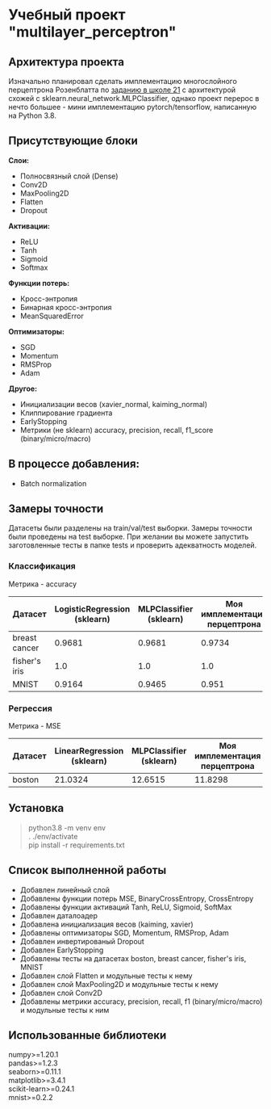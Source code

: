 # Учебный проект "multilayer_perceptron"

## Архитектура проекта
Изначально планировал сделать имплементацию многослойного перцептрона Розенблатта по [заданию в школе 21](docs/subject.pdf) с архитектурой схожей с sklearn.neural_network.MLPClassifier, 
однако проект перерос в нечто большее - мини имплементацию pytorch/tensorflow, написанную на Python 3.8.

## Присутствующие блоки
**Слои:**  
* Полносвязный слой (Dense)
* Conv2D
* MaxPooling2D
* Flatten
* Dropout
  
**Активации:**  
* ReLU  
* Tanh  
* Sigmoid  
* Softmax  
  
**Функции потерь:**  
* Кросс-энтропия
* Бинарная кросс-энтропия
* MeanSquaredError  

**Оптимизаторы:**
* SGD
* Momentum
* RMSProp
* Adam

**Другое:**
* Инициализации весов (xavier_normal, kaiming_normal)
* Клиппирование градиента
* EarlyStopping
* Метрики (не sklearn) accuracy, precision, recall, f1_score (binary/micro/macro)

## В процессе добавления:

* Batch normalization

## Замеры точности

Датасеты были разделены на train/val/test выборки. Замеры точности были проведены на test выборке.
При желании вы можете запустить заготовленные тесты в папке tests и проверить адекватность моделей.

### Классификация

Метрика - accuracy

Датасет | LogisticRegression (sklearn) | MLPClassifier (sklearn) | Моя имплементация перцептрона
--- | --- | --- | ---
breast cancer | 0.9681 | 0.9681 | 0.9734 |
fisher's iris | 1.0 | 1.0 | 1.0 |
MNIST | 0.9164 |0.9465 | 0.951 |

### Регрессия

Метрика - MSE

Датасет | LinearRegression (sklearn) | MLPClassifier (sklearn) | Моя имплементация перцептрона
--- | --- | --- | ---
boston | 21.0324 | 12.6515 | 11.8298 |

## Установка
>python3.8 -m venv env  
>. ./env/activate  
>pip install -r requirements.txt


## Список выполненной работы

* Добавлен линейный слой
* Добавлены функции потерь MSE, BinaryCrossEntropy, CrossEntropy
* Добавлены функции активаций Tanh, ReLU, Sigmoid, SoftMax
* Добавлен даталоадер
* Добавлена инициализация весов (kaiming, xavier)
* Добавлены оптимизаторы SGD, Momentum, RMSProp, Adam
* Добавлен инвертированый Dropout
* Добавлен EarlyStopping
* Добавлены тесты на датасетах boston, breast cancer, fisher's iris, MNIST
* Добавлен слой Flatten и модульные тесты к нему
* Добавлен слой MaxPooling2D и модульные тесты к нему
* Добавлен слой Conv2D
* Добавлены метрики accuracy, precision, recall, f1 (binary/micro/macro) и модульные тесты к ним

## Использованные библиотеки
numpy>=1.20.1  
pandas>=1.2.3  
seaborn>=0.11.1  
matplotlib>=3.4.1  
scikit-learn>=0.24.1  
mnist>=0.2.2  
